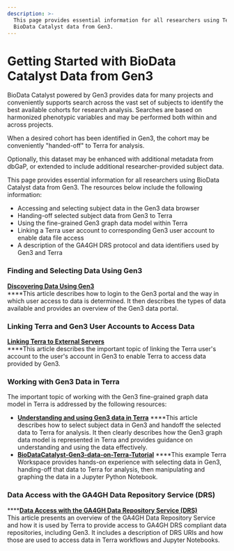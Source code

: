 ```yaml
---
description: >-
  This page provides essential information for all researchers using Terra with
  BioData Catalyst data from Gen3.
---
```


# Getting Started with BioData Catalyst Data from Gen3

BioData Catalyst powered by Gen3 provides data for many projects and conveniently supports search across the vast set of subjects to identify the best available cohorts for research analysis. Searches are based on harmonized phenotypic variables and may be performed both within and across projects.

When a desired cohort has been identified in Gen3, the cohort may be conveniently "handed-off" to Terra for analysis.

Optionally, this dataset may be enhanced with additional metadata from dbGaP, or extended to include additional researcher-provided subject data.

This page provides essential information for all researchers using BioData Catalyst data from Gen3. The resources below include the following information:

* Accessing and selecting subject data in the Gen3 data browser
* Handing-off selected subject data from Gen3 to Terra
* Using the fine-grained Gen3 graph data model within Terra
* Linking a Terra user account to corresponding Gen3 user account to enable data file access
* A description of the GA4GH DRS protocol and data identifiers used by Gen3 and Terra

### Finding and Selecting Data Using Gen3

[**Discovering Data Using Gen3**](../../explore_data/gen3-discovering-data/)  
****This article describes how to login to the Gen3 portal and the way in which user access to data is determined. It then describes the types of data available and provides an overview of the Gen3 data portal.

### Linking Terra and Gen3 User Accounts to Access Data

[**Linking Terra to External Servers**](https://support.terra.bio/hc/en-us/articles/360038086332)  
****This article describes the important topic of linking the Terra user's account to the user's account in Gen3 to enable Terra to access data provided by Gen3.

### **Working with Gen3 Data in Terra**

The important topic of working with the Gen3 fine-grained graph data model in Terra is addressed by the following resources:

* [**Understanding and using Gen3 data in Terra**](https://support.terra.bio/hc/en-us/articles/360038087312) ****This article describes how to select subject data in Gen3 and handoff the selected data to Terra for analysis. It then clearly describes how the Gen3 graph data model is represented in Terra and provides guidance on understanding and using the data effectively. 
* [**BioDataCatalyst-Gen3-data-on-Terra-Tutorial**](https://app.terra.bio/#workspaces/fc-product-demo/BioDataCatalyst-Gen3-data-on-Terra-Tutorial) ****This example Terra Workspace provides hands-on experience with selecting data in Gen3, handing-off that data to Terra for analysis, then manipulating and graphing the data in a Jupyter Python Notebook.

### Data Access with the GA4GH Data Repository Service \(DRS\)

\*\*\*\*[**Data Access with the GA4GH Data Repository Service \(DRS\)**  
](https://support.terra.bio/hc/en-us/articles/360039330211)This article presents an overview of the GA4GH Data Repository Service and how it is used by Terra to provide access to GA4GH DRS compliant data repositories, including Gen3. It includes a description of DRS URIs and how those are used to access data in Terra workflows and Jupyter Notebooks.



